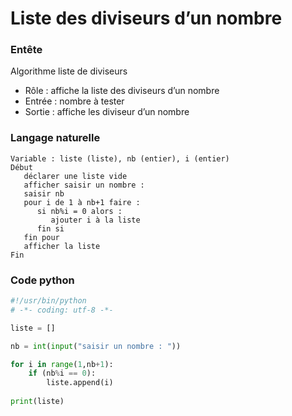 # Liste des diviseurs d’un nombre
### Entête
Algorithme liste de diviseurs
* Rôle : affiche la liste des diviseurs d’un nombre 
* Entrée : nombre à tester
* Sortie : affiche les diviseur d’un nombre

### Langage naturelle

```
Variable : liste (liste), nb (entier), i (entier)
Début
   déclarer une liste vide
   afficher saisir un nombre : 
   saisir nb
   pour i de 1 à nb+1 faire :
      si nb%i = 0 alors :
         ajouter i à la liste
      fin si
   fin pour
   afficher la liste
Fin
```

### Code python

```python
#!/usr/bin/python
# -*- coding: utf-8 -*-

liste = []

nb = int(input("saisir un nombre : "))

for i in range(1,nb+1):
    if (nb%i == 0):
        liste.append(i)
        
print(liste)

```
